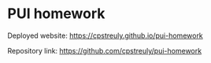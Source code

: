 # PUI homework

Deployed website: https://cpstreuly.github.io/pui-homework

Repository link: https://github.com/cpstreuly/pui-homework
